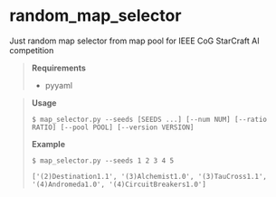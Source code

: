 # random_map_selector
Just random map selector from map pool for IEEE CoG StarCraft AI competition

> __Requirements__
> - pyyaml


> __Usage__
> ~~~
> $ map_selector.py --seeds [SEEDS ...] [--num NUM] [--ratio RATIO] [--pool POOL] [--version VERSION]
> ~~~
>
> __Example__
> ~~~
> $ map_selector.py --seeds 1 2 3 4 5
> 
> ['(2)Destination1.1', '(3)Alchemist1.0', '(3)TauCross1.1', '(4)Andromeda1.0', '(4)CircuitBreakers1.0']
> ~~~

